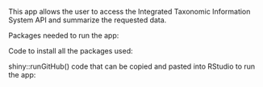 This app allows the user to access the Integrated Taxonomic Information System API and summarize the requested data.

Packages needed to run the app:

Code to install all the packages used:

shiny::runGitHub() code that can be copied and pasted into RStudio to run the app:
